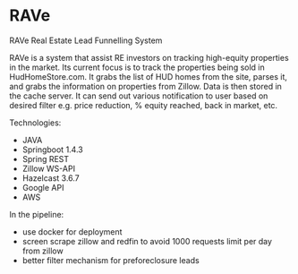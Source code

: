 # RAVe
RAVe Real Estate Lead Funnelling System

RAVe is a system that assist RE investors on tracking high-equity properties in the market. Its current focus is to track the properties being sold in HudHomeStore.com. It grabs the list of HUD homes from the site, parses it, and grabs the information on properties from Zillow. Data is then stored in the cache server. It can send out various notification to user based on desired filter e.g. price reduction, % equity reached, back in market, etc.

Technologies:
- JAVA 
- Springboot 1.4.3
- Spring REST
- Zillow WS-API
- Hazelcast 3.6.7
- Google API
- AWS

In the pipeline:
- use docker for deployment
- screen scrape zillow and redfin to avoid 1000 requests limit per day from zillow
- better filter mechanism for preforeclosure leads
